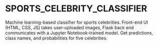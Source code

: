 # SPORTS_CELEBRITY_CLASSIFIER
Machine learning-based classifier for sports celebrities. Front-end UI (HTML, CSS, JS) takes user-uploaded images, Flask back end communicates with a Jupyter Notebook-trained model. Get predictions, class names, and probabilities for five celebrities.
